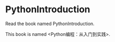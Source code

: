# PythonIntroduction
Read the book named PythonIntroduction.

This book is named <Python编程：从入门到实践>.
